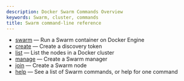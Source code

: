 ```yaml
---
description: Docker Swarm Commands Overview
keywords: Swarm, cluster, commands
title: Swarm command-line reference
---
```

- [swarm](swarm.md) — Run a Swarm container on Docker Engine
- [create](create.md) — Create a discovery token
- [list](list.md) — List the nodes in a Docker cluster
- [manage](manage.md) — Create a Swarm manager
- [join](join.md) — Create a Swarm node
- [help](help.md) — See a list of Swarm commands, or help for one command